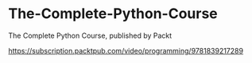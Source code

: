 # The-Complete-Python-Course
The Complete Python Course, published by Packt

https://subscription.packtpub.com/video/programming/9781839217289
